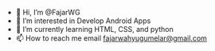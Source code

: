 - 👋 Hi, I’m @FajarWG
- 👀 I’m interested in Develop Android Apps
- 🌱 I’m currently learning HTML, CSS, and python
- 📫 How to reach me email fajarwahyugumelar@gmail.com

<!---
FajarWG/FajarWG is a ✨ special ✨ repository because its `README.md` (this file) appears on your GitHub profile.
You can click the Preview link to take a look at your changes.
--->
